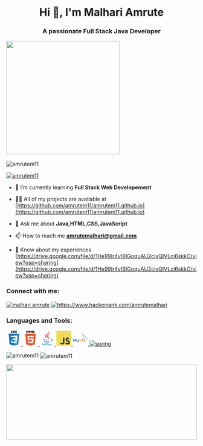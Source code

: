 <h1 align="center">Hi 👋, I'm Malhari Amrute</h1>
<h3 align="center">A passionate Full Stack Java Developer</h3>
<img src="https://i.pinimg.com/originals/e8/f4/53/e8f453469a3ec97ecd354df465d73913.gif"  height = "300"  width= "300" text-align=centre />
<p align="left"> <img src="https://komarev.com/ghpvc/?username=amrutem11&label=Profile%20views&color=0e75b6&style=flat" alt="amrutem11" /> </p>

<p align="left"> <a href="https://github.com/ryo-ma/github-profile-trophy"><img src="https://github-profile-trophy.vercel.app/?username=amrutem11" alt="amrutem11" /></a> </p>

- 🌱 I’m currently learning **Full Stack Web Developement**

- 👨‍💻 All of my projects are available at [https://github.com/amrutem11/amrutem11.github.io](https://github.com/amrutem11/amrutem11.github.io)

- 💬 Ask me about **Java,HTML,CSS,JavaScript**

- 📫 How to reach me **amrutemalhari@gmail.com**

- 📄 Know about my experiences [https://drive.google.com/file/d/1He99Ir4vlBIGoquAU2cixQIVLci6skkO/view?usp=sharing](https://drive.google.com/file/d/1He99Ir4vlBIGoquAU2cixQIVLci6skkO/view?usp=sharing)

<h3 align="left">Connect with me:</h3>
<p align="left">
<a href="https://linkedin.com/in/malhari amrute" target="blank"><img align="center" src="https://raw.githubusercontent.com/rahuldkjain/github-profile-readme-generator/master/src/images/icons/Social/linked-in-alt.svg" alt="malhari amrute" height="30" width="40" /></a>
<a href="https://www.hackerrank.com/https://www.hackerrank.com/amrutemalhari" target="blank"><img align="center" src="https://raw.githubusercontent.com/rahuldkjain/github-profile-readme-generator/master/src/images/icons/Social/hackerrank.svg" alt="https://www.hackerrank.com/amrutemalhari" height="30" width="40" /></a>
</p>

<h3 align="left">Languages and Tools:</h3>
<p align="left"> <a href="https://www.w3schools.com/css/" target="_blank" rel="noreferrer"> <img src="https://raw.githubusercontent.com/devicons/devicon/master/icons/css3/css3-original-wordmark.svg" alt="css3" width="40" height="40"/> </a> <a href="https://www.w3.org/html/" target="_blank" rel="noreferrer"> <img src="https://raw.githubusercontent.com/devicons/devicon/master/icons/html5/html5-original-wordmark.svg" alt="html5" width="40" height="40"/> </a> <a href="https://www.java.com" target="_blank" rel="noreferrer"> <img src="https://raw.githubusercontent.com/devicons/devicon/master/icons/java/java-original.svg" alt="java" width="40" height="40"/> </a> <a href="https://developer.mozilla.org/en-US/docs/Web/JavaScript" target="_blank" rel="noreferrer"> <img src="https://raw.githubusercontent.com/devicons/devicon/master/icons/javascript/javascript-original.svg" alt="javascript" width="40" height="40"/> </a> <a href="https://www.mysql.com/" target="_blank" rel="noreferrer"> <img src="https://raw.githubusercontent.com/devicons/devicon/master/icons/mysql/mysql-original-wordmark.svg" alt="mysql" width="40" height="40"/> </a> <a href="https://spring.io/" target="_blank" rel="noreferrer"> <img src="https://www.vectorlogo.zone/logos/springio/springio-icon.svg" alt="spring" width="40" height="40"/> </a> </p>

<p><img align="left" src="https://github-readme-stats.vercel.app/api/top-langs?username=amrutem11&show_icons=true&locale=en&layout=compact" alt="amrutem11" /></p>

<p>&nbsp;<img align="center" src="https://github-readme-stats.vercel.app/api?username=amrutem11&show_icons=true&locale=en" alt="amrutem11" /></p>
<img src="https://1.bp.blogspot.com/-sJSmIpmW6lM/Xeo-6tRhAFI/AAAAAAAAJhc/PNohDCk8MDo2aTbuDaVsH5Pv4391JZOQwCLcBGAsYHQ/s1600/Thank-You-GIF%2B%252816%2529.gif"  height = "200"  width= "100%" />

<!---
amrutem11/amrutem11 is a ✨ special ✨ repository because its `README.md` (this file) appears on your GitHub profile.
You can click the Preview link to take a look at your changes.
--->
